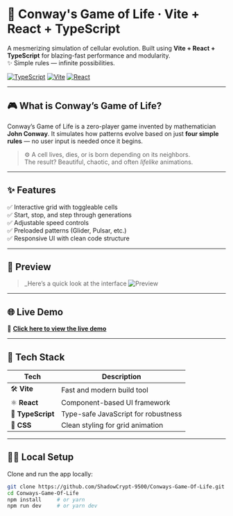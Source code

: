 # 🌱 Conway's Game of Life · Vite + React + TypeScript

A mesmerizing simulation of cellular evolution. Built using **Vite + React + TypeScript** for blazing-fast performance and modularity.  
✨ Simple rules — infinite possibilities.

[![TypeScript](https://img.shields.io/badge/Language-TypeScript-blue?style=for-the-badge&logo=typescript)](https://www.typescriptlang.org/)
[![Vite](https://img.shields.io/badge/Built%20With-Vite-purple?style=for-the-badge&logo=vite)](https://vitejs.dev/)
[![React](https://img.shields.io/badge/Framework-React-61dafb?style=for-the-badge&logo=react&logoColor=black)](https://reactjs.org/)

---

## 🎮 What is Conway’s Game of Life?

Conway’s Game of Life is a zero-player game invented by mathematician **John Conway**. It simulates how patterns evolve based on just **four simple rules** — no user input is needed once it begins.

> ⚙️ A cell lives, dies, or is born depending on its neighbors.  
> The result? Beautiful, chaotic, and often *lifelike* animations.

---

## ✨ Features

✅ Interactive grid with toggleable cells  
✅ Start, stop, and step through generations  
✅ Adjustable speed controls  
✅ Preloaded patterns (Glider, Pulsar, etc.)  
✅ Responsive UI with clean code structure

---

## 📸 Preview

> _Here’s a quick look at the interface 
![Preview](https://github.com/Mors666/Conways-Game-Of-Life/blob/main/public/Conway's%20Game%20Of%20Life%20gif.gif?raw=true)

---

## 🌐 Live Demo

🔗 [**Click here to view the live demo**](https://conways-game-of-life-red.vercel.app/)  

---

## 📁 Tech Stack

| Tech         | Description                        |
|--------------|------------------------------------|
| 🛠️ **Vite**       | Fast and modern build tool         |
| ⚛️ **React**      | Component-based UI framework       |
| 🔷 **TypeScript** | Type-safe JavaScript for robustness |
| 🎨 **CSS**        | Clean styling for grid animation    |

---

## 🧑‍💻 Local Setup

Clone and run the app locally:

```bash
git clone https://github.com/ShadowCrypt-9500/Conways-Game-Of-Life.git
cd Conways-Game-Of-Life
npm install     # or yarn
npm run dev     # or yarn dev
